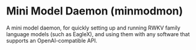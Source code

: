 # Mini Model Daemon (minmodmon)

A mini model daemon, for quickly setting up and running RWKV family language models (such as EagleX), and using them
with any software that supports an OpenAI-compatible API.
